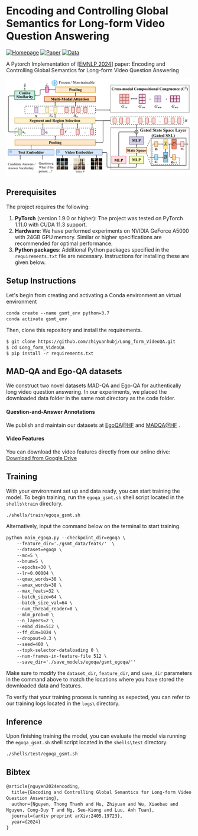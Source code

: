 # Encoding and Controlling Global Semantics for Long-form Video Question Answering
<a href="https://nguyentthong.github.io/Long_form_VideoQA/" target="_blank"><img alt="Homepage" src="https://img.shields.io/badge/🌍 Homepage-d35400?color=d35400" /></a>
<a href="https://arxiv.org/abs/2405.19723" target="_blank"><img alt="Paper" src="https://img.shields.io/badge/📄 Paper-28a745?color=28a745" /></a>
<a href="https://huggingface.co/datasets/thongnguyen5999/egoqa" target="_blank"><img alt="Data" src="https://img.shields.io/badge/🤗 Hugging Face Datasets-8e44ad?color=8e44ad" /></a>

A Pytorch Implementation of [[EMNLP 2024](https://arxiv.org/abs/2405.19723)] paper: Encoding and Controlling Global Semantics for Long-form Video Question Answering

![](assets/model.png) 

## Prerequisites

The project requires the following:

1. **PyTorch** (version 1.9.0 or higher): The project was tested on PyTorch 1.11.0 with CUDA 11.3 support.
2. **Hardware**: We have performed experiments on NVIDIA GeForce A5000 with 24GB GPU memory. Similar or higher specifications are recommended for optimal performance.
3. **Python packages**: Additional Python packages specified in the `requirements.txt` file are necessary. Instructions for installing these are given below.

## Setup Instructions
Let's begin from creating and activating a Conda environment an virtual environment 
```
conda create --name gsmt_env python=3.7
conda activate gsmt_env
```
Then, clone this repository and install the requirements.
```
$ git clone https://github.com/zhiyuanhubj/Long_form_VideoQA.git
$ cd Long_form_VideoQA
$ pip install -r requirements.txt
```

## MAD-QA and Ego-QA datasets
We construct two novel datasets MAD-QA and Ego-QA for authentically long video question answering. In our experiments, we placed the downloaded data folder in the same root directory as the code folder. 

#### Question-and-Answer Annotations

We publish and maintain our datasets at [EgoQA@HF](https://huggingface.co/datasets/thongnguyen5999/egoqa) and [MADQA@HF](https://huggingface.co/datasets/thongnguyen5999/madqa)
.
#### Video Features

You can download the video features directly from our online drive: [Download from Google Drive](https://drive.google.com/drive/folders/1T22ixENJvTn6wrARj8KX5dr6hYsPB9D6?usp=drive_link)

## Training
With your environment set up and data ready, you can start training the model. To begin training, run the `egoqa_gsmt.sh` shell script located in the `shells\train` directory. 
```
./shells/train/egoqa_gsmt.sh
```
Alternatively, input the command below on the terminal to start training.
```
python main_egoqa.py --checkpoint_dir=egoqa \
	--feature_dir='./gsmt_data/feats/'  \
	--dataset=egoqa \
	--mc=5 \
	--bnum=5 \
	--epochs=30 \
	--lr=0.00004 \
	--qmax_words=30 \
	--amax_words=38 \
	--max_feats=32 \
	--batch_size=64 \
	--batch_size_val=64 \
	--num_thread_reader=8 \
	--mlm_prob=0 \
	--n_layers=2 \
	--embd_dim=512 \
	--ff_dim=1024 \
	--dropout=0.3 \
	--seed=400 \
	--topk-selector-dataloading 0 \
	--num-frames-in-feature-file 512 \
	--save_dir='./save_models/egoqa/gsmt_egoqa/''
```
Make sure to modify the `dataset_dir`, `feature_dir`, and `save_dir` parameters in the command above to match the locations where you have stored the downloaded data and features.

To verify that your training process is running as expected, you can refer to our training logs located in the `logs\` directory.

## Inference

Upon finishing training the model, you can evaluate the model via running the `egoqa_gsmt.sh` shell script located in the `shells\test` directory.
```
./shells/test/egoqa_gsmt.sh
```

## Bibtex
```
@article{nguyen2024encoding,
  title={Encoding and Controlling Global Semantics for Long-form Video Question Answering},
  author={Nguyen, Thong Thanh and Hu, Zhiyuan and Wu, Xiaobao and Nguyen, Cong-Duy T and Ng, See-Kiong and Luu, Anh Tuan},
  journal={arXiv preprint arXiv:2405.19723},
  year={2024}
}
```
